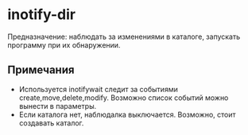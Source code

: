 # inotify-dir

Предназначение: наблюдать за изменениями в каталоге, запускать программу при их обнаружении.

## Примечания

* Используется inotifywait следит за событиями create,move,delete,modify.
Возможно список событий можно вынести в параметры.
* Если каталога нет, наблюдалка выключается. Возможно, стоит создавать каталог.
